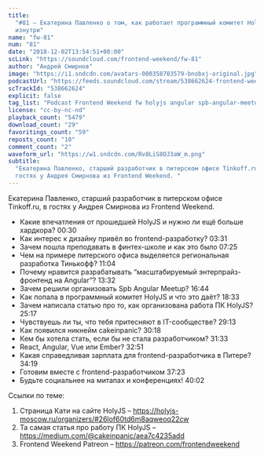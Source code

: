 ```yaml
---
title:
  "#81 – Екатерина Павленко о том, как работает программный комитет HolyJS
  изнутри"
name: "fw-81"
num: "81"
date: "2018-12-02T13:54:51+00:00"
scLink: "https://soundcloud.com/frontend-weekend/fw-81"
author: "Андрей Смирнов"
image: "https://i1.sndcdn.com/avatars-000358703579-bnobxj-original.jpg"
podcastUrl: "https://feeds.soundcloud.com/stream/538662624-frontend-weekend-fw-81.m4a"
scTrackId: "538662624"
explicit: false
tag_list: "Podcast Frontend Weekend fw holyjs angular spb-angular-meetup"
license: "cc-by-nc-nd"
playback_count: "5479"
download_count: "29"
favoritings_count: "59"
reposts_count: "10"
comment_count: "2"
waveform_url: "https://w1.sndcdn.com/Rv8LiS8OJ3aW_m.png"
subtitle:
  "Екатерина Павленко, старший разработчик в питерском офисе Tinkoff.ru, в
  гостях у Андрея Смирнова из Frontend Weekend. "
---
```


Екатерина Павленко, старший разработчик в питерском офисе Tinkoff.ru, в гостях у
Андрея Смирнова из Frontend Weekend.

- Какие впечатления от прошедшей HolyJS и нужно ли ещё больше хардкора?
  <timecode sec="30">00:30</timecode>
- Как интерес к дизайну привёл во frontend-разработку?
  <timecode sec="211">03:31</timecode>
- Зачем пошла преподавать в финтех-школе и как это было
  <timecode sec="445">07:25</timecode>
- Чем на примере питерского офиса выделяется региональная разработка Тинькофф?
  <timecode sec="664">11:04</timecode>
- Почему нравится разрабатывать “масштабируемый энтерпрайз-фронтенд на Angular”?
  <timecode sec="812">13:32</timecode>
- Зачем решили организовать Spb Angular Meetup?
  <timecode sec="1004">16:44</timecode>
- Как попала в программный комитет HolyJS и что это даёт?
  <timecode sec="1113">18:33</timecode>
- Зачем написала статью про то, как организована работа ПК HolyJS?
  <timecode sec="1517">25:17</timecode>
- Чувствуешь ли ты, что тебя притесняют в IT-сообществе?
  <timecode sec="1753">29:13</timecode>
- Как появился никнейм cakeinpanic? <timecode sec="1818">30:18</timecode>
- Кем бы хотела стать, если бы не стала разработчиком?
  <timecode sec="1893">31:33</timecode>
- React, Angular, Vue или Ember? <timecode sec="1971">32:51</timecode>
- Какая справедливая зарплата для frontend-разработчика в Питере?
  <timecode sec="2059">34:19</timecode>
- Готовим вместе с frontend-разработчиком <timecode sec="2243">37:23</timecode>
- Будьте социальнее на митапах и конференциях!
  <timecode sec="2402">40:02</timecode>

Ссылки по теме:

1. Страница Кати на сайте HolyJS –
   <https://holyjs-moscow.ru/organizers/#26lof60td6m8aqweoq22cw>
2. Та самая статья про работу ПК HolyJS –
   <https://medium.com/@cakeinpanic/aea7c4235add>
3. Frontend Weekend Patreon – <https://patreon.com/frontendweekend>
